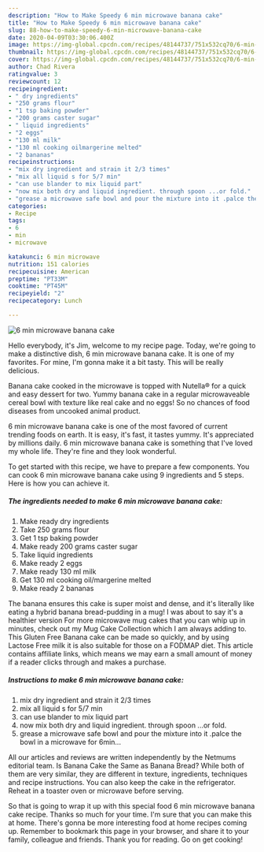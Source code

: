 ```yaml
---
description: "How to Make Speedy 6 min microwave banana cake"
title: "How to Make Speedy 6 min microwave banana cake"
slug: 88-how-to-make-speedy-6-min-microwave-banana-cake
date: 2020-04-09T03:30:06.400Z
image: https://img-global.cpcdn.com/recipes/48144737/751x532cq70/6-min-microwave-banana-cake-recipe-main-photo.jpg
thumbnail: https://img-global.cpcdn.com/recipes/48144737/751x532cq70/6-min-microwave-banana-cake-recipe-main-photo.jpg
cover: https://img-global.cpcdn.com/recipes/48144737/751x532cq70/6-min-microwave-banana-cake-recipe-main-photo.jpg
author: Chad Rivera
ratingvalue: 3
reviewcount: 12
recipeingredient:
- " dry ingredients"
- "250 grams flour"
- "1 tsp baking powder"
- "200 grams caster sugar"
- " liquid ingredients"
- "2 eggs"
- "130 ml milk"
- "130 ml cooking oilmargerine melted"
- "2 bananas"
recipeinstructions:
- "mix dry ingredient and strain it 2/3 times"
- "mix all liquid s for 5/7 min"
- "can use blander to mix liquid part"
- "now mix both dry and liquid ingredient. through spoon ...or fold."
- "grease a microwave safe bowl and pour the mixture into it .palce the bowl in a microwave for 6min..."
categories:
- Recipe
tags:
- 6
- min
- microwave

katakunci: 6 min microwave 
nutrition: 151 calories
recipecuisine: American
preptime: "PT33M"
cooktime: "PT45M"
recipeyield: "2"
recipecategory: Lunch

---
```



![6 min microwave banana cake](https://img-global.cpcdn.com/recipes/48144737/751x532cq70/6-min-microwave-banana-cake-recipe-main-photo.jpg)

Hello everybody, it's Jim, welcome to my recipe page. Today, we're going to make a distinctive dish, 6 min microwave banana cake. It is one of my favorites. For mine, I'm gonna make it a bit tasty. This will be really delicious.

Banana cake cooked in the microwave is topped with Nutella® for a quick and easy dessert for two. Yummy banana cake in a regular microwaveable cereal bowl with texture like real cake and no eggs! So no chances of food diseases from uncooked animal product.

6 min microwave banana cake is one of the most favored of current trending foods on earth. It is easy, it's fast, it tastes yummy. It's appreciated by millions daily. 6 min microwave banana cake is something that I've loved my whole life. They're fine and they look wonderful.


To get started with this recipe, we have to prepare a few components. You can cook 6 min microwave banana cake using 9 ingredients and 5 steps. Here is how you can achieve it.

<!--inarticleads1-->

##### The ingredients needed to make 6 min microwave banana cake:

1. Make ready  dry ingredients
1. Take 250 grams flour
1. Get 1 tsp baking powder
1. Make ready 200 grams caster sugar
1. Take  liquid ingredients
1. Make ready 2 eggs
1. Make ready 130 ml milk
1. Get 130 ml cooking oil/margerine melted
1. Make ready 2 bananas


The banana ensures this cake is super moist and dense, and it&#39;s literally like eating a hybrid banana bread-pudding in a mug! I was about to say it&#39;s a healthier version For more microwave mug cakes that you can whip up in minutes, check out my Mug Cake Collection which I am always adding to. This Gluten Free Banana cake can be made so quickly, and by using Lactose Free milk it is also suitable for those on a FODMAP diet. This article contains affiliate links, which means we may earn a small amount of money if a reader clicks through and makes a purchase. 

<!--inarticleads2-->

##### Instructions to make 6 min microwave banana cake:

1. mix dry ingredient and strain it 2/3 times
1. mix all liquid s for 5/7 min
1. can use blander to mix liquid part
1. now mix both dry and liquid ingredient. through spoon ...or fold.
1. grease a microwave safe bowl and pour the mixture into it .palce the bowl in a microwave for 6min...


All our articles and reviews are written independently by the Netmums editorial team. Is Banana Cake the Same as Banana Bread? While both of them are very similar, they are different in texture, ingredients, techniques and recipe instructions. You can also keep the cake in the refrigerator. Reheat in a toaster oven or microwave before serving. 

So that is going to wrap it up with this special food 6 min microwave banana cake recipe. Thanks so much for your time. I'm sure that you can make this at home. There's gonna be more interesting food at home recipes coming up. Remember to bookmark this page in your browser, and share it to your family, colleague and friends. Thank you for reading. Go on get cooking!
